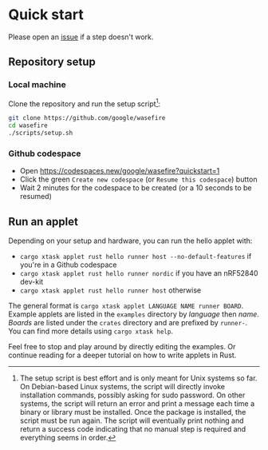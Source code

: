 # Quick start

Please open an [issue](https://github.com/google/wasefire/issues/new) if a step
doesn't work.

## Repository setup

### Local machine

Clone the repository and run the setup script[^1]:

```sh
git clone https://github.com/google/wasefire
cd wasefire
./scripts/setup.sh
```

### Github codespace

- Open <https://codespaces.new/google/wasefire?quickstart=1>
- Click the green `Create new codespace` (or `Resume this codespace`) button
- Wait 2 minutes for the codespace to be created (or a 10 seconds to be resumed)

## Run an applet

Depending on your setup and hardware, you can run the hello applet with:
- `cargo xtask applet rust hello runner host --no-default-features` if you're in
  a Github codespace
- `cargo xtask applet rust hello runner nordic` if you have an nRF52840 dev-kit
- `cargo xtask applet rust hello runner host` otherwise

The general format is `cargo xtask applet LANGUAGE NAME runner BOARD`. Example
applets are listed in the `examples` directory by _language_ then _name_.
_Boards_ are listed under the `crates` directory and are prefixed by `runner-`.
You can find more details using `cargo xtask help`.

Feel free to stop and play around by directly editing the examples. Or continue
reading for a deeper tutorial on how to write applets in Rust.

[^1]: The setup script is best effort and is only meant for Unix systems so far.
    On Debian-based Linux systems, the script will directly invoke installation
    commands, possibly asking for sudo password. On other systems, the script
    will return an error and print a message each time a binary or library must
    be installed. Once the package is installed, the script must be run again.
    The script will eventually print nothing and return a success code
    indicating that no manual step is required and everything seems in order.
